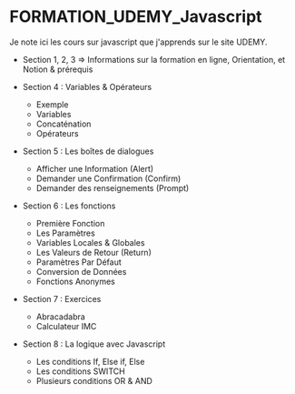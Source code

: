 # FORMATION_UDEMY_Javascript

Je note ici les cours sur javascript que j'apprends sur le site UDEMY.

- Section 1, 2, 3 => Informations sur la formation en ligne, Orientation, et Notion & prérequis

- Section 4 : Variables & Opérateurs
    * Exemple
    * Variables
    * Concaténation
    * Opérateurs

- Section 5 : Les boîtes de dialogues
    * Afficher une Information (Alert)
    * Demander une Confirmation (Confirm)
    * Demander des renseignements (Prompt)

- Section 6 : Les fonctions
    * Première Fonction
    * Les Paramètres
    * Variables Locales & Globales
    * Les Valeurs de Retour (Return)
    * Paramètres Par Défaut
    * Conversion de Données
    * Fonctions Anonymes

- Section 7 : Exercices
    * Abracadabra
    * Calculateur IMC

- Section 8 : La logique avec Javascript
    * Les conditions If, Else if, Else
    * Les conditions SWITCH
    * Plusieurs conditions OR & AND
